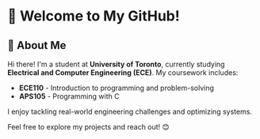 # 🚀 Welcome to My GitHub!  

## 👋 About Me  
Hi there! I'm a student at **University of Toronto**, currently studying **Electrical and Computer Engineering (ECE)**. My coursework includes:  
- **ECE110** - Introduction to programming and problem-solving  
- **APS105** - Programming with C  

I enjoy tackling real-world engineering challenges and optimizing systems.

Feel free to explore my projects and reach out! 😊  
